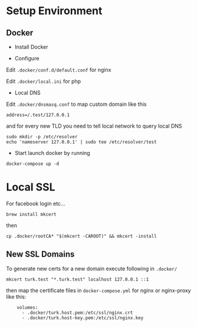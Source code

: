 # Setup Environment

## Docker

- Install Docker

- Configure

Edit `.docker/conf.d/default.conf` for nginx

Edit `.docker/local.ini` for php

- Local DNS

Edit `.docker/dnsmasq.conf` to map custom domain like this

`address=/.test/127.0.0.1`

and for every new TLD you need to tell local network to query local DNS

```
sudo mkdir -p /etc/resolver
echo 'nameserver 127.0.0.1' | sudo tee /etc/resolver/test
```

- Start 
launch docker by running

`docker-compose up -d`

# Local SSL
For facebook login etc...

`brew install mkcert`

then 

`cp .docker/rootCA* "$(mkcert -CAROOT)" && mkcert -install`

## New SSL Domains

To generate new certs for a new domain execute following in `.docker/`

`mkcert turk.test "*.turk.test" localhost 127.0.0.1 ::1`

then map the certificate files in `docker-compose.yml` for nginx or nginx-proxy like this:
```
    volumes:
      - .docker/turk.host.pem:/etc/ssl/nginx.crt
      - .docker/turk.host-key.pem:/etc/ssl/nginx.key
```
